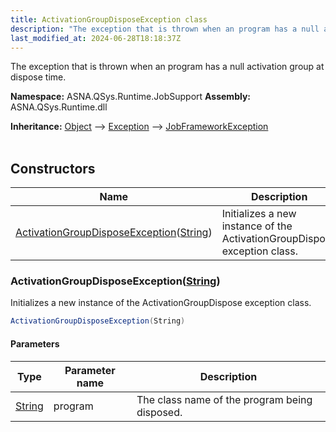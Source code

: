 ```yaml
---
title: ActivationGroupDisposeException class
description: "The exception that is thrown when an program has a null activation group at dispose time. "
last_modified_at: 2024-06-28T18:18:37Z
---
```


The exception that is thrown when an program has a null activation group at dispose time.

**Namespace:** ASNA.QSys.Runtime.JobSupport
**Assembly:** ASNA.QSys.Runtime.dll

**Inheritance:** [Object](https://docs.microsoft.com/en-us/dotnet/api/system.object) --> [Exception](https://docs.microsoft.com/en-us/dotnet/api/system.exception) --> [JobFrameworkException](/reference/runtime/qsys-runtime-job-support/job-framework-exception.html)
<br>
<br>

## Constructors

| Name | Description |
| --- | --- |
| [ActivationGroupDisposeException](#activationgroupdisposeexceptionstring)([String](https://docs.microsoft.com/en-us/dotnet/api/system.string)) | Initializes a new instance of the ActivationGroupDispose exception class.

### ActivationGroupDisposeException([String](https://docs.microsoft.com/en-us/dotnet/api/system.string))

Initializes a new instance of the ActivationGroupDispose exception class.

```cs
ActivationGroupDisposeException(String)
```

#### Parameters

| Type | Parameter name | Description
| --- | --- | ---
| [String](https://docs.microsoft.com/en-us/dotnet/api/system.string) | program | The class name of the program being disposed.
